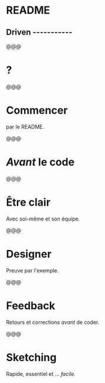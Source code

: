 # README

## Driven -----------

@@@

# ?

@@@

# Commencer

par le README.

@@@

<!-- .slide: data-background="images/readme-first.png" -->

# *Avant* le code

@@@

# Être clair

Avec soi-même et son équipe.

@@@

<!-- .slide: data-background="../../2012/paris-web/images/testing-by-writing.png" -->

# Designer

Preuve par l'exemple.

@@@

# Feedback

Retours et corrections *avant* de coder.

@@@

# Sketching

Rapide, essentiel et … *facile*.

<!-- .slide: data-background="images/sketching.png" -->